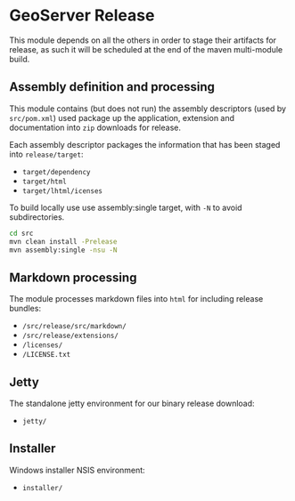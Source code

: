 # GeoServer Release

This module depends on all the others in order to stage their artifacts for release,
as such it will be scheduled at the end of the maven multi-module build.


## Assembly definition and processing

This module contains (but does not run) the assembly descriptors (used by ``src/pom.xml``) used package up the application, extension and documentation into ``zip`` downloads for release.

Each assembly descriptor packages the information that has been staged into `release/target`:

* ``target/dependency``
* ``target/html``
* ``target/lhtml/icenses``

To build locally use use assembly:single target, with `-N` to avoid subdirectories.

```bash
cd src
mvn clean install -Prelease
mvn assembly:single -nsu -N
```

## Markdown processing

The module processes markdown  files into ``html`` for including release bundles:

- ``/src/release/src/markdown/``
- ``/src/release/extensions/``
- ``/licenses/``
- ``/LICENSE.txt``

## Jetty

The standalone jetty environment for our binary release download:

* ``jetty/``

## Installer

Windows installer NSIS environment:

* ``installer/``

